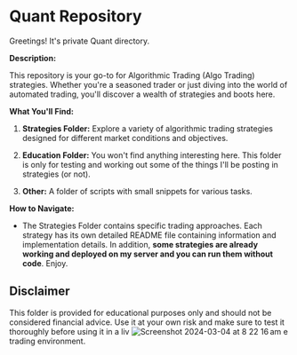 # Quant  Repository

Greetings! It's private Quant directory. 

**Description:**

This repository is your go-to for Algorithmic Trading (Algo Trading) strategies. Whether you're a seasoned trader or just diving into the world of automated trading, you'll discover a wealth of strategies and boots here.

**What You'll Find:**

1. **Strategies Folder:** Explore a variety of algorithmic trading strategies designed for different market conditions and objectives.

2. **Education Folder:** You won't find anything interesting here. This folder is only for testing and working out some of the things I'll be posting in strategies (or not).

3. **Other:** A folder of scripts with small snippets for various tasks.

**How to Navigate:**

- The Strategies Folder contains specific trading approaches. Each strategy has its own detailed README file containing information and implementation details. In addition, **some strategies are already working and deployed on my server and you can run them without code**. Enjoy.  

## Disclaimer

This folder is provided for educational purposes only and should not be considered financial advice. Use it at your own risk and make sure to test it thoroughly before using it in a liv
![Screenshot 2024-03-04 at 8 22 16 am](https://github.com/smidolt/Quant/assets/103376685/f15dbd19-519b-4aed-b5f6-e58da2a11622)
e trading environment.



